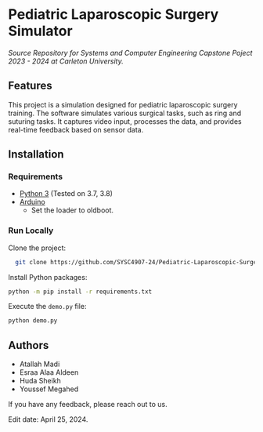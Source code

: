 # Pediatric Laparoscopic Surgery Simulator 
*Source Repository for Systems and Computer Engineering Capstone Poject 2023 - 2024 at Carleton University.*

## Features
This project is a simulation designed for pediatric laparoscopic surgery training. The software simulates various surgical tasks, such as ring and suturing tasks. It captures video input, processes the data, and provides real-time feedback based on sensor data.

## Installation
### Requirements
* [Python 3](https://www.python.org/) (Tested on 3.7, 3.8)
* [Arduino](https://www.arduino.cc/en/software)
  * Set the loader to oldboot.

### Run Locally
Clone the project:
```bash 
  git clone https://github.com/SYSC4907-24/Pediatric-Laparoscopic-Surgery-Simulator.git
```
Install Python packages:
```bash
python -m pip install -r requirements.txt
```

Execute the `demo.py` file:
```bash
python demo.py
```

## Authors  
- Atallah Madi  
- Esraa Alaa Aldeen  
- Huda Sheikh 
- Youssef Megahed

If you have any feedback, please reach out to us.

Edit date: April 25, 2024.